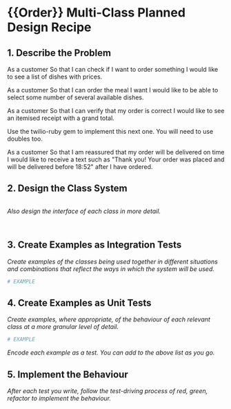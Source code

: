 # {{Order}} Multi-Class Planned Design Recipe

## 1. Describe the Problem

As a customer
So that I can check if I want to order something
I would like to see a list of dishes with prices.

As a customer
So that I can order the meal I want
I would like to be able to select some number of several available dishes.

As a customer
So that I can verify that my order is correct
I would like to see an itemised receipt with a grand total.

Use the twilio-ruby gem to implement this next one. You will need to use doubles too.

As a customer
So that I am reassured that my order will be delivered on time
I would like to receive a text such as "Thank you! Your order was placed and will be delivered before 18:52" after I have ordered.


## 2. Design the Class System
```

```

_Also design the interface of each class in more detail._

```ruby



```

## 3. Create Examples as Integration Tests

_Create examples of the classes being used together in different situations and
combinations that reflect the ways in which the system will be used._

```ruby
# EXAMPLE

```

## 4. Create Examples as Unit Tests

_Create examples, where appropriate, of the behaviour of each relevant class at
a more granular level of detail._

```ruby
# EXAMPLE

```

_Encode each example as a test. You can add to the above list as you go._

## 5. Implement the Behaviour

_After each test you write, follow the test-driving process of red, green,
refactor to implement the behaviour._


